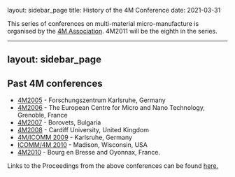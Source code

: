 layout: sidebar_page
title: History of the 4M Conference
date: 2021-03-31

This series of conferences on multi-material micro-manufacture is organised by the [4M Association](/node/1). 4M2011 will be the eighth in the series.
<!--break-->
---
layout: sidebar_page
---

## Past 4M conferences

 * [4M2005](http://www.4m-net.org/4M_Conference "4M2005 Conference") - Forschungszentrum Karlsruhe, Germany  
 * [4M2006](http://www.4m-net.org/Conference/4M2006 "4M2006 Conference") - The European Centre for Micro and Nano Technology, Grenoble, France  
 * [4M2007](http://www.4m-net.org/Conference/4M2007 "4M2007 Conference") - Borovets, Bulgaria  
 * [4M2008](http://www.4m-net.org/Conference/4M2008 "4M2008 Conference") - Cardiff University, United Kingdom
 * [4M/ICOMM 2009](/conference/2009) - Karlsruhe, Germany
 * [ICOMM/4M 2010](http://www.conferencing.uwex.edu/conferences/ICOMM10) - Madison, Wisconsin, USA  
 * [4M2010](/conference/2010) - Bourg en Bresse and Oyonnax, France. 

Links to the Proceedings from the above conferences can be found [here.](/contents/4M-conference-series.html)